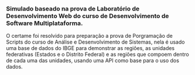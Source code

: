 ### Simulado baseado na prova de Laboratório de Desenvolvimento Web do curso de Desenvolvimento de Software Multiplataforma.
O certame foi resolvido para preparação a prova de Porgramação de Scripts do curso de Análise e Desenvolvimento de Sistemas, nela é usado uma base de dados do IBGE para demonstrar as regiões, as unidades federativas (Estados e o Distrito Federal) e as regiões que compoem dentro de cada uma das unidades, usando uma API como base para o uso dos dados.


